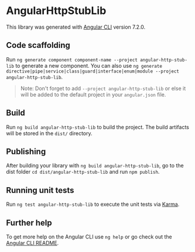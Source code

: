 # AngularHttpStubLib

This library was generated with [Angular CLI](https://github.com/angular/angular-cli) version 7.2.0.

## Code scaffolding

Run `ng generate component component-name --project angular-http-stub-lib` to generate a new component. You can also use `ng generate directive|pipe|service|class|guard|interface|enum|module --project angular-http-stub-lib`.
> Note: Don't forget to add `--project angular-http-stub-lib` or else it will be added to the default project in your `angular.json` file. 

## Build

Run `ng build angular-http-stub-lib` to build the project. The build artifacts will be stored in the `dist/` directory.

## Publishing

After building your library with `ng build angular-http-stub-lib`, go to the dist folder `cd dist/angular-http-stub-lib` and run `npm publish`.

## Running unit tests

Run `ng test angular-http-stub-lib` to execute the unit tests via [Karma](https://karma-runner.github.io).

## Further help

To get more help on the Angular CLI use `ng help` or go check out the [Angular CLI README](https://github.com/angular/angular-cli/blob/master/README.md).

